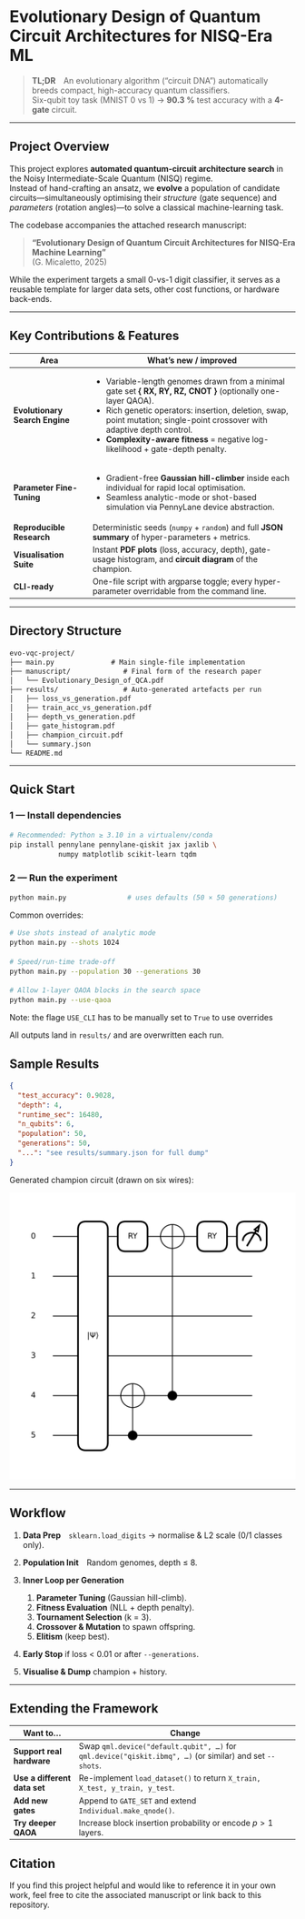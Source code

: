 # Evolutionary Design of Quantum Circuit Architectures for NISQ-Era ML  

> **TL;DR** An evolutionary algorithm (“circuit DNA”) automatically breeds compact, high-accuracy quantum classifiers.  
> Six-qubit toy task (MNIST 0 vs 1) $\rightarrow$ **90.3 %** test accuracy with a **4-gate** circuit.  

---

## Project Overview
This project explores **automated quantum‐circuit architecture search** in the Noisy Intermediate-Scale Quantum (NISQ) regime.  
Instead of hand-crafting an ansatz, we **evolve** a population of candidate circuits—simultaneously optimising their _structure_ (gate sequence) and _parameters_ (rotation angles)—to solve a classical machine-learning task.

The codebase accompanies the attached research manuscript:

> **“Evolutionary Design of Quantum Circuit Architectures for NISQ-Era Machine Learning”**  
> (G. Micaletto, 2025)

While the experiment targets a small 0-vs-1 digit classifier, it serves as a reusable template for larger data sets, other cost functions, or hardware back-ends.

---

## Key Contributions & Features

| Area | What’s new / improved |
|------|-----------------------|
| **Evolutionary Search Engine** | <ul><li>Variable-length genomes drawn from a minimal gate set **{ RX, RY, RZ, CNOT }** (optionally one-layer QAOA).</li><li>Rich genetic operators: insertion, deletion, swap, point mutation; single-point crossover with adaptive depth control.</li><li>**Complexity-aware fitness** = negative log-likelihood + gate-depth penalty.</li></ul> |
| **Parameter Fine-Tuning** | <ul><li>Gradient-free **Gaussian hill-climber** inside each individual for rapid local optimisation.</li><li>Seamless analytic-mode or shot-based simulation via PennyLane device abstraction.</li></ul> |
| **Reproducible Research** | Deterministic seeds (`numpy` + `random`) and full **JSON summary** of hyper-parameters + metrics. |
| **Visualisation Suite** | Instant **PDF plots** (loss, accuracy, depth), gate-usage histogram, and **circuit diagram** of the champion. |
| **CLI-ready** | One-file script with argparse toggle; every hyper-parameter overridable from the command line. |

---
## Directory Structure

```
evo-vqc-project/
├── main.py              # Main single-file implementation
├── manuscript/             # Final form of the research paper
│   └── Evolutionary_Design_of_QCA.pdf
├── results/                # Auto-generated artefacts per run
│   ├── loss_vs_generation.pdf
│   ├── train_acc_vs_generation.pdf
│   ├── depth_vs_generation.pdf
│   ├── gate_histogram.pdf
│   ├── champion_circuit.pdf
│   └── summary.json
└── README.md

```

---

## Quick Start

### 1 — Install dependencies

```bash
# Recommended: Python ≥ 3.10 in a virtualenv/conda
pip install pennylane pennylane-qiskit jax jaxlib \
            numpy matplotlib scikit-learn tqdm
```
### 2 — Run the experiment
```bash
python main.py               # uses defaults (50 × 50 generations)
```
Common overrides:
```bash
# Use shots instead of analytic mode
python main.py --shots 1024

# Speed/run-time trade-off
python main.py --population 30 --generations 30

# Allow 1-layer QAOA blocks in the search space
python main.py --use-qaoa
```
Note: the flage `USE_CLI` has to be manually set to `True` to use overrides

All outputs land in `results/` and are overwritten each run.


## Sample Results

```json
{
  "test_accuracy": 0.9028,
  "depth": 4,
  "runtime_sec": 16480,
  "n_qubits": 6,
  "population": 50,
  "generations": 50,
  "...": "see results/summary.json for full dump"
}
```

Generated champion circuit (drawn on six wires):

![champion_circuit.pdf](results/champion_circuit.png)

---

## Workflow

1. **Data Prep** `sklearn.load_digits` → normalise & L2 scale (0/1 classes only).
2. **Population Init** Random genomes, depth ≤ 8.
3. **Inner Loop per Generation**

   1. **Parameter Tuning** (Gaussian hill-climb).
   2. **Fitness Evaluation** (NLL + depth penalty).
   3. **Tournament Selection** (k = 3).
   4. **Crossover & Mutation** to spawn offspring.
   5. **Elitism** (keep best).
4. **Early Stop** if loss < 0.01 or after `--generations`.
5. **Visualise & Dump** champion + history.

---

## Extending the Framework

| Want to…                     | Change                                                                                                   |
| ---------------------------- | -------------------------------------------------------------------------------------------------------- |
| **Support real hardware**    | Swap `qml.device("default.qubit", …)` for `qml.device("qiskit.ibmq", …)` (or similar) and set `--shots`. |
| **Use a different data set** | Re-implement `load_dataset()` to return `X_train, X_test, y_train, y_test`.                              |
| **Add new gates**            | Append to `GATE_SET` and extend `Individual.make_qnode()`.                                               |
| **Try deeper QAOA**          | Increase block insertion probability or encode $p>1$ layers.                                             |

## Citation

If you find this project helpful and would like to reference it in your own work, feel free to cite the associated manuscript or link back to this repository.


